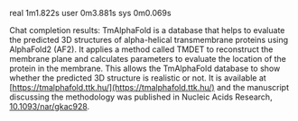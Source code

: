 real    1m1.822s
user    0m3.881s
sys     0m0.069s

Chat completion results:
 TmAlphaFold is a database that helps to evaluate the predicted 3D structures of alpha-helical transmembrane proteins using AlphaFold2 (AF2). It applies a method called TMDET to reconstruct the membrane plane and calculates parameters to evaluate the location of the protein in the membrane. This allows the TmAlphaFold database to show whether the predicted 3D structure is realistic or not. It is available at [https://tmalphafold.ttk.hu/](https://tmalphafold.ttk.hu/) and the manuscript discussing the methodology was published in Nucleic Acids Research, [10.1093/nar/gkac928](http://dx.doi.org/10.1093/nar/gkac928).

